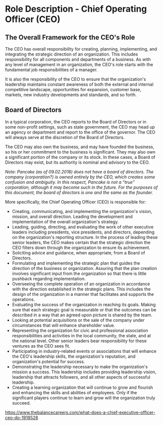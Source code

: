 # Role Description - Chief Operating Officer (CEO) 

## The Overall Framework for the CEO's Role
The CEO has overall responsibility for creating, planning, implementing, and integrating the strategic direction of an organization. This includes responsibility for all components and departments of a business.  As with any level of management in an organization, the CEO's role starts with the fundamental job responsibilities of a manager.

It is also the responsibility of the CEO to ensure that the organization's leadership maintains constant awareness of both the external and internal competitive landscape, opportunities for expansion, customer base, markets, new industry developments and standards, and so forth.

## Board of Directors
In a typical corporation, the CEO reports to the Board of Directors or in some non-profit settings, such as state government, the CEO may head up an agency or department and report to the office of the governor. The CEO will always serve at the discretion of the Board of Directors.

The CEO may also own the business, and may have founded the business, so his or her commitment to the business is significant. They may also own a significant portion of the company or its stock. In these cases, a Board of Directors may exist, but its authority is nominal and advisory to the CEO.

*Note: Pancake (as of 09.02.2018) does not have a board of directors. The company (corporation?) is owned entirely by the CEO, which creates some confusion and ambiguity. In this respect, Pancake is not a “true” corporation, although it may become such in the future. For the purposes of this document, the board of directors is one and the same as the founder.*

More specifically, the Chief Operating Officer (CEO) is responsible for:

- Creating, communicating, and implementing the organization's vision, mission, and overall direction. Leading the development and implementation of the overall organization's strategy.
- Leading, guiding, directing, and evaluating the work of other executive leaders including presidents, vice presidents, and directors, depending on the organization's reporting structure. In the process of leading these senior leaders, the CEO makes certain that the strategic direction the CEO filters down through the organization to ensure its achievement.
- Soliciting advice and guidance, when appropriate, from a Board of Directors.
- Formulating and implementing the strategic plan that guides the direction of the business or organization. Assuring that the plan creation involves significant input from the organization so that there is little pushback regarding implementation.
- Overseeing the complete operation of an organization in accordance with the direction established in the strategic plans. This includes the design of the organization in a manner that facilitates and supports the operations.
- Evaluating the success of the organization in reaching its goals. Making sure that each strategic goal is measurable or that the outcomes can be described in a way that an agreed upon picture is shared by the team.
- Looking at potential acquisitions or the sale of the company under circumstances that will enhance shareholder value.
- Representing the organization for civic and professional association responsibilities and activities in the local community, the state, and at the national level. Other senior leaders bear responsibility for these ventures as the CEO sees fit.
- Participating in industry-related events or associations that will enhance the CEO's leadership skills, the organization's reputation, and organization's potential for success.  
- Demonstrating the leadership necessary to make the organization's mission a success. This leadership includes providing leadership vision, leadership that attracts followers, and all other aspects of successful leadership.
- Creating a learning organization that will continue to grow and flourish and enhancing the skills and abilities of employees. Only if the significant players continue to learn and grow will the organization truly succeed.

  
https://www.thebalancecareers.com/what-does-a-chief-executive-officer-ceo-do-1918528